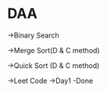 # DAA

->Binary Search

->Merge Sort(D & C method)

->Quick Sort (D & C method)

->Leet Code
  ->Day1 -Done

